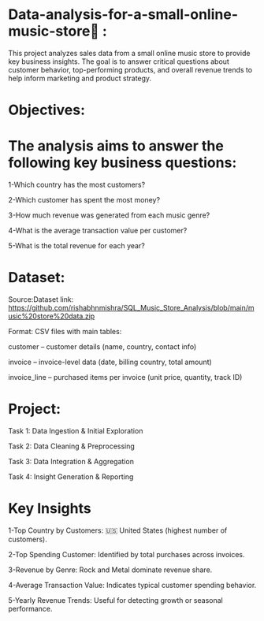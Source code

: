 # Data-analysis-for-a-small-online-music-store🎵 :

This project analyzes sales data from a small online music store to provide key business insights. The goal is to answer critical questions about customer behavior, 
top-performing products, and overall revenue trends to help inform marketing and product strategy.

# Objectives:    
# The analysis aims to answer the following key business questions:

1-Which country has the most customers?

2-Which customer has spent the most money?

3-How much revenue was generated from each music genre?

4-What is the average transaction value per customer?

5-What is the total revenue for each year?

# Dataset:
Source:Dataset link: https://github.com/rishabhnmishra/SQL_Music_Store_Analysis/blob/main/music%20store%20data.zip

Format: CSV files with main tables:

customer – customer details (name, country, contact info)

invoice – invoice-level data (date, billing country, total amount)

invoice_line – purchased items per invoice (unit price, quantity, track ID)

# Project:
Task 1: Data Ingestion & Initial Exploration

​Task 2: Data Cleaning & Preprocessing

​Task 3: Data Integration & Aggregation

​Task 4: Insight Generation & Reporting

# Key Insights
 1-Top Country by Customers: 🇺🇸 United States (highest number of customers).
 
 2-Top Spending Customer: Identified by total purchases across invoices.
 
 3-Revenue by Genre: Rock and Metal dominate revenue share.
 
 4-Average Transaction Value: Indicates typical customer spending behavior.
 
 5-Yearly Revenue Trends: Useful for detecting growth or seasonal performance.
